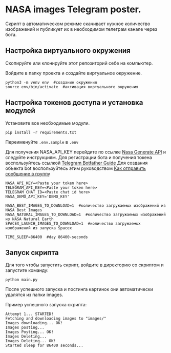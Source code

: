 # NASA images Telegram poster.

Скрипт в автоматическом режиме скачивает нужное количество изображений и публикует их
в необходимом телеграм канале через бота. 

## Настройка виртуального окружения
Скопируйте или клонируйте этот репозиторий себе на компьютер.

Войдите в папку проекта и создайте виртуальное окружение.

```shell
python3 -m venv env  #создание окружения
source env/bin/activate  #активация виртуального окружения
```

## Настройка токенов доступа и установка модулей

Установите все необходимые модули.

```shell
pip install -r requirements.txt
```

Переименуйте `.env.sample` в `.env`


Для получения NASA_API_KEY перейдите по ссылке [Nasa Generate API](https://api.nasa.gov/) и следуйте инструкциям.
Для регистрации бота и получения токена воспользуйтесь ссылкой [Telegram Botfather Guide](https://sendpulse.com/knowledge-base/chatbot/create-telegram-chatbot)
Для создания объекта bot воспользуйтесь этим руководством [Как отправить сообщение в группу](https://github.com/python-telegram-bot/python-telegram-bot/wiki/Introduction-to-the-API)

```venv
NASA_API_KEY=<Paste your token here>
TELEGRAM_API_KEY=<Paste your token here>
TELEGRAM_CHAT_ID=<Paste chat id here>
NASA_DEMO_API_KEY='DEMO_KEY'

NASA_BEST_IMAGES_TO_DOWNLOAD=1  #количество загружаемых изображений из NASA Best Images
NASA_NATURAL_IMAGES_TO_DOWNLOAD=1  #количество загружаемых изображений из NASA Natural Earth
SPACEX_LAUNCH_IMAGES_TO_DOWNLOAD=1  #количество загружаемых изображений из запуска Spacex

TIME_SLEEP=86400  #day 86400-seconds
```
## Запуск скрипта

Для того чтобы запустить скрипт, войдите в директорию со скриптом и запустите команду:

```shell
python main.py
```

После успешного запуска и постинга картинок они автоматически удалятся из папки images.

Пример успешного запуска скрипта:

```text
Attempt 1... STARTED!
Fetching and downloading images to "images/"
Images downloading... OK!
Images posting...
Images Posting... OK!
Images Deleting...
Images Deleting... OK!
Started sleep for 86400 seconds...
```
